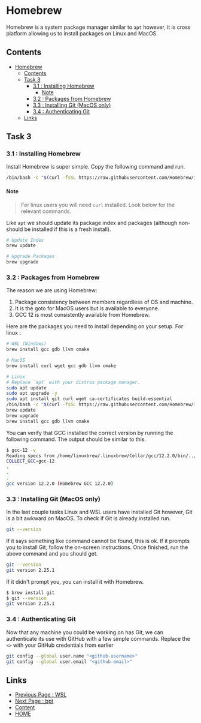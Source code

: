 # Homebrew

Homebrew is a system package manager similar to `apt` however, it is cross platform allowing us to install packages on Linux and MacOS.

## Contents

- [Homebrew](#homebrew)
  - [Contents](#contents)
  - [Task 3](#task-3)
    - [3.1 : Installing Homebrew](#31--installing-homebrew)
      - [Note](#note)
    - [3.2 : Packages from Homebrew](#32--packages-from-homebrew)
    - [3.3 : Installing Git (MacOS only)](#33--installing-git-macos-only)
    - [3.4 : Authenticating Git](#34--authenticating-git)
  - [Links](#links)

## Task 3

### 3.1 : Installing Homebrew

Install Homebrew is super simple. Copy the following command and run.

```sh
/bin/bash -c "$(curl -fsSL https://raw.githubusercontent.com/Homebrew/install/HEAD/install.sh)"
```

#### Note

> For linux users you will need `curl` installed. Look below for the relevant commands.

Like `apt` we should update its package index and packages (although non-should be installed if this is a fresh install).

```sh
# Update Index
brew update

# Upgrade Packages
brew upgrade
```

### 3.2 : Packages from Homebrew

The reason we are using Homebrew:

1. Package consistency between members regardless of OS and machine.
2. It is the goto for MacOS users but is available to everyone.
3. GCC 12 is most consistently available from Homebrew.

Here are the packages you need to install depending on your setup. For linux :

```sh
# WSL (Windows)
brew install gcc gdb llvm cmake

# MacOS
brew install curl wget gcc gdb llvm cmake

# Linux
# Replace `apt` with your distros package manager.
sudo apt update
sudo apt upgrade -y
sudo apt install git curl wget ca-certificates build-essential
/bin/bash -c "$(curl -fsSL https://raw.githubusercontent.com/Homebrew/install/HEAD/install.sh)"
brew update
brew upgrade
brew install gcc gdb llvm cmake
```

You can verify that GCC installed the correct version by running the following command. The output should be similar to this.

```sh
$ gcc-12 -v
Reading specs from /home/linuxbrew/.linuxbrew/Cellar/gcc/12.2.0/bin/../lib/gcc/current/gcc/x86_64-pc-linux-gnu/12/specs
COLLECT_GCC=gcc-12
.
.
.
gcc version 12.2.0 (Homebrew GCC 12.2.0)
```

### 3.3 : Installing Git (MacOS only)

In the last couple tasks Linux and WSL users have installed Git however, Git is a bit awkward on MacOS. To check if Git is already installed run.

```sh
git --version
```

If it says something like command cannot be found, this is ok. If it prompts you to install Git, follow the on-screen instructions. Once finished, run the above command and you should get.

```sh
git --version
git version 2.25.1
```

If it didn't prompt you, you can install it with Homebrew.

```sh
$ brew install git
$ git --version
git version 2.25.1
```

### 3.4 : Authenticating Git

Now that any machine you could be working on has Git, we can authenticate its use with GitHub with a few simple commands. Replace the `<>` with your GitHub credentials from earlier

```sh
git config --global user.name "<github-username>"
git config --global user.email "<github-email>"
```

## Links

- [Previous Page : WSL](/content/chapter1/tasks/wsl.md)
- [Next Page : bpt](/content/chapter1/tasks/bpt.md)
- [Content](/content/README.md)
- [HOME](/README.md)
